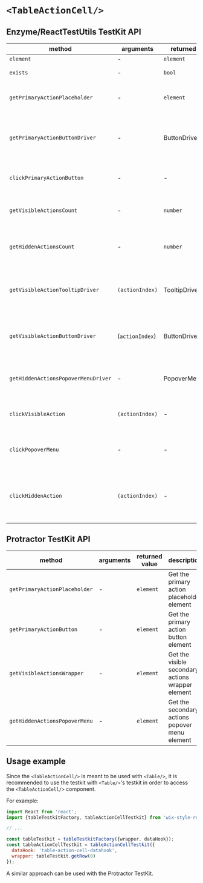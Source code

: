 # `<TableActionCell/>`

## Enzyme/ReactTestUtils TestKit API

| method | arguments | returned value | description |
|--------|-----------|----------------|-------------|
| `element` | - | `element` | Get the element |
| `exists` | - | `bool` | Whether the element exists |
| `getPrimaryActionPlaceholder` | - | `element` | Get the primary action placeholder element |
| `getPrimaryActionButtonDriver` | - | ButtonDriver | Get the driver of the primary action `<Button/>` from the action column |
| `clickPrimaryActionButton` | - | - | Click the primary action button from the action column |
| `getVisibleActionsCount` | - | `number` | Get the number of the visible secondary actions |
| `getHiddenActionsCount` | - | `number` | Get the number of the hidden secondary actions (in the `<PopoverMenu/>`) |
| `getVisibleActionTooltipDriver` | `(actionIndex)` | TooltipDriver | Get the driver of a specific visible secondary action `<Tooltip/>` |
| `getVisibleActionButtonDriver` | (`actionIndex`) | ButtonDriver | Get the driver of a specific visible secondary action `<Button/>` |
| `getHiddenActionsPopoverMenuDriver` | - | PopoverMenuDriver | Get the driver of the hidden secondary action `<PopoverMenu/>` |
| `clickVisibleAction` | `(actionIndex)` | - | Click an a visible secondary action |
| `clickPopoverMenu` | - | - | Click on the hidden secondary actions `<PopoverMenu/>` |
| `clickHiddenAction` | `(actionIndex)` | - | Click on a hidden secondary action (requires the `<PopoverMenu/>` to be open) |

## Protractor TestKit API

| method | arguments | returned value | description |
|--------|-----------|----------------|-------------|
| `getPrimaryActionPlaceholder` | - | `element` | Get the primary action placeholder element |
| `getPrimaryActionButton` | - | `element` | Get the primary action button element |
| `getVisibleActionsWrapper` | - | `element` | Get the visible secondary actions wrapper element |
| `getHiddenActionsPopoverMenu` | - | `element` | Get the secondary actions popover menu element |

## Usage example

Since the `<TableActionCell/>` is meant to be used with `<Table/>`, it is recommended to use the
testkit with `<Table/>`'s testkit in order to access the `<TableActionCell/>` component.

For example:

```javascript
import React from 'react';
import {tableTestkitFactory, tableActionCellTestkit} from 'wix-style-react/dist/testkit';

// ...

const tableTestkit = tableTestkitFactory({wrapper, dataHook});
const tableActionCellTestkit = tableActionCellTestkit({
  dataHook: 'table-action-cell-datahook',
  wrapper: tableTestkit.getRow(0)
});
```

A similar approach can be used with the Protractor TestKit.
